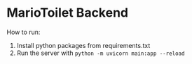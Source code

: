 # MarioToilet Backend
How to run:
1. Install python packages from requirements.txt
2. Run the server with `python -m uvicorn main:app --reload`